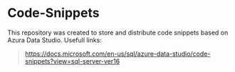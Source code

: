 # Code-Snippets

This repository was created to store and distribute code snippets based on Azura Data Studio.
Usefull links: 
> https://docs.microsoft.com/en-us/sql/azure-data-studio/code-snippets?view=sql-server-ver16
  
 
